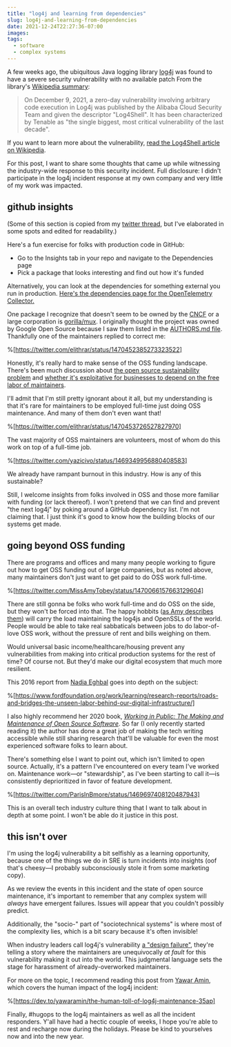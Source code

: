 ```yaml
---
title: "log4j and learning from dependencies"
slug: log4j-and-learning-from-dependencies
date: 2021-12-24T22:27:36-07:00
images:
tags:
  - software
  - complex systems
---
```


A few weeks ago, the ubiquitous Java logging library [log4j](https://logging.apache.org/log4j/2.x/) was found to have a severe security vulnerability with no available patch
From the library's [Wikipedia summary](https://en.wikipedia.org/wiki/Log4j):

> On December 9, 2021, a zero-day vulnerability involving arbitrary code execution in Log4j was published by the Alibaba Cloud Security Team and given the descriptor "Log4Shell".
> It has been characterized by Tenable as "the single biggest, most critical vulnerability of the last decade".

If you want to learn more about the vulnerability, [read the Log4Shell article on Wikipedia](https://en.wikipedia.org/wiki/Log4Shell).

For this post, I want to share some thoughts that came up while witnessing the industry-wide response to this security incident.
Full disclosure: I didn't participate in the log4j incident response at my own company and very little of my work was impacted.

## github insights

(Some of this section is copied from my [twitter thread](https://twitter.com/shelbyspees/status/1469707194878730243), but I've elaborated in some spots and edited for readability.)

Here's a fun exercise for folks with production code in GitHub:

- Go to the Insights tab in your repo and navigate to the Dependencies page
- Pick a package that looks interesting and find out how it's funded

Alternatively, you can look at the dependencies for something external you run in production.
[Here's the dependencies page for the OpenTelemetry Collector.](https://github.com/open-telemetry/opentelemetry-collector/network/dependencies)

One package I recognize that doesn't seem to be owned by the [CNCF](https://www.cncf.io/) or a large corporation is [gorilla/mux](https://github.com/gorilla/mux).
I originally thought the project was owned by Google Open Source because I saw them listed in the [AUTHORS.md file](https://github.com/gorilla/mux/blob/91708ff8e35bafc8612f690a25f5dd0be6f16864/AUTHORS#L5).
Thankfully one of the maintainers replied to correct me:

%[https://twitter.com/elithrar/status/1470452385273323522]

Honestly, it's really hard to make sense of the OSS funding landscape.
There's been much discussion about [the open source sustainability problem](https://www.theregister.com/2021/05/10/untangling_open_sources_sustainability_problem/) and [whether it's exploitative for businesses to depend on the free labor of maintainers](https://www.theregister.com/2021/12/14/log4j_vulnerability_open_source_funding/).

I'll admit that I'm still pretty ignorant about it all, but my understanding is that it's rare for maintainers to be employed full-time just doing OSS maintenance.
And many of them don't even want that!

%[https://twitter.com/elithrar/status/1470453726527827970]

The vast majority of OSS maintainers are volunteers, most of whom do this work on top of a full-time job.

%[https://twitter.com/yazicivo/status/1469349956880408583]

We already have rampant burnout in this industry.
How is any of this sustainable?

Still, I welcome insights from folks involved in OSS and those more familiar with funding (or lack thereof).
I won't pretend that we can find and prevent "the next log4j" by poking around a GitHub dependency list.
I'm not claiming that.
I just think it's good to know how the building blocks of our systems get made.

## going beyond OSS funding

There are programs and offices and many many people working to figure out how to get OSS funding out of large companies, but as noted above, many maintainers don't just want to get paid to do OSS work full-time.

%[https://twitter.com/MissAmyTobey/status/1470066157663129604]

There are still gonna be folks who work full-time and do OSS on the side, but they won't be forced into that.
The happy hobbits ([as Amy describes them](https://twitter.com/MissAmyTobey/status/1470068351678312448)) will carry the load maintaining the log4js and OpenSSLs of the world.
People would be able to take real sabbaticals between jobs to do labor-of-love OSS work, without the pressure of rent and bills weighing on them.

Would universal basic income/healthcare/housing prevent any vulnerabilities from making into critical production systems for the rest of time?
Of course not.
But they'd make our digital ecosystem that much more resilient.

This 2016 report from [Nadia Eghbal](https://nadiaeghbal.com/) goes into depth on the subject:

%[https://www.fordfoundation.org/work/learning/research-reports/roads-and-bridges-the-unseen-labor-behind-our-digital-infrastructure/]

I also highly recommend her 2020 book, [_Working in Public: The Making and Maintenance of Open Source Software_](https://press.stripe.com/working-in-public). So far (I only recently started reading it) the author has done a great job of making the tech writing accessible while still sharing research that'll be valuable for even the most experienced software folks to learn about.

There's something else I want to point out, which isn't limited to open source.
Actually, it's a pattern I've encountered on every team I've worked on.
Maintenance work—or "stewardship", as I've been starting to call it—is consistently deprioritized in favor of feature development.

%[https://twitter.com/ParisInBmore/status/1469697408120487943]

This is an overall tech industry culture thing that I want to talk about in depth at some point.
I won't be able do it justice in this post.

## this isn't over

I'm using the log4j vulnerability a bit selfishly as a learning opportunity, because one of the things we do in SRE is turn incidents into insights (oof that's cheesy—I probably subconsciously stole it from some marketing copy).

As we review the events in this incident and the state of open source maintenance, it's important to remember that any complex system will _always_ have emergent failures.
Issues will appear that you couldn't possibly predict.

Additionally, the "socio-" part of "sociotechnical systems" is where most of the complexity lies, which is  a bit scary because it's often invisible!

When industry leaders call log4j's vulnerability [a "design failure"](https://www.wired.com/story/log4j-flaw-hacking-internet/), they're telling a story where the maintainers are unequivocally _at fault_ for this vulnerability making it out into the world.
This judgmental language sets the stage for harassment of already-overworked maintainers.

For more on the topic, I recommend reading this post from [Yawar Amin](https://dev.to/yawaramin), which covers the human impact of the log4j incident:

%[https://dev.to/yawaramin/the-human-toll-of-log4j-maintenance-35ap]

Finally, #hugops to the log4j maintainers as well as all the incident responders.
Y'all have had a hectic couple of weeks, I hope you're able to rest and recharge now during the holidays.
Please be kind to yourselves now and into the new year.
